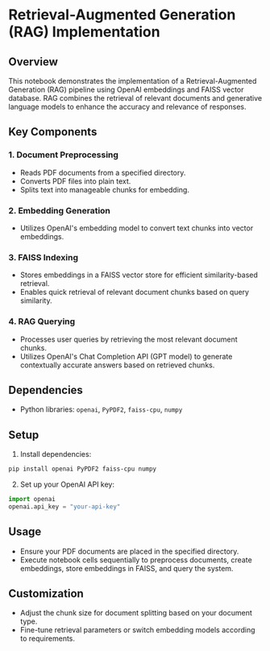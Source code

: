 # Retrieval-Augmented Generation (RAG) Implementation

## Overview

This notebook demonstrates the implementation of a Retrieval-Augmented Generation (RAG) pipeline using OpenAI embeddings and FAISS vector database. RAG combines the retrieval of relevant documents and generative language models to enhance the accuracy and relevance of responses.

## Key Components

### 1. Document Preprocessing
- Reads PDF documents from a specified directory.
- Converts PDF files into plain text.
- Splits text into manageable chunks for embedding.

### 2. Embedding Generation
- Utilizes OpenAI's embedding model to convert text chunks into vector embeddings.

### 3. FAISS Indexing
- Stores embeddings in a FAISS vector store for efficient similarity-based retrieval.
- Enables quick retrieval of relevant document chunks based on query similarity.

### 4. RAG Querying
- Processes user queries by retrieving the most relevant document chunks.
- Utilizes OpenAI's Chat Completion API (GPT model) to generate contextually accurate answers based on retrieved chunks.

## Dependencies
- Python libraries: `openai`, `PyPDF2`, `faiss-cpu`, `numpy`

## Setup
1. Install dependencies:
```bash
pip install openai PyPDF2 faiss-cpu numpy
```

2. Set up your OpenAI API key:
```python
import openai
openai.api_key = "your-api-key"
```

## Usage
- Ensure your PDF documents are placed in the specified directory.
- Execute notebook cells sequentially to preprocess documents, create embeddings, store embeddings in FAISS, and query the system.

## Customization
- Adjust the chunk size for document splitting based on your document type.
- Fine-tune retrieval parameters or switch embedding models according to requirements.



